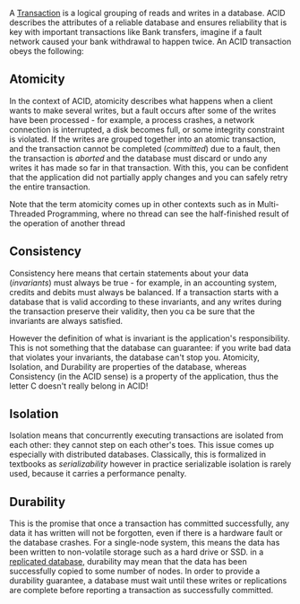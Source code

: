 
A [Transaction](Transactions.md) is a logical grouping of reads and writes in a database. ACID describes the attributes of a reliable database and ensures reliability that is key with important transactions like Bank transfers, imagine if a fault network caused your bank withdrawal to happen twice. An ACID transaction obeys the following:


## Atomicity

In the context of ACID, atomicity describes what happens when a client wants to make several writes, but a fault occurs after some of the writes have been processed - for example, a process crashes, a network connection is interrupted, a disk becomes full, or some integrity constraint is violated. If the writes are grouped together into an atomic transaction, and the transaction cannot be completed (*committed*) due to a fault, then the transaction is *aborted* and the database must discard or undo any writes it has made so far in that transaction. With this, you can be confident that the application did not partially apply changes and you can safely retry the entire transaction.

Note that the term atomicity comes up in other contexts such as in Multi-Threaded Programming, where no thread can see the half-finished result of the operation of another thread


## Consistency

Consistency here means that certain statements about your data (*invariants*) must always be true - for example, in an accounting system, credits and debits must always be balanced. If a transaction starts with a database that is valid according to these invariants, and any writes during the transaction preserve their validity, then you ca be sure that the invariants are always satisfied. 

However the definition of what is invariant is the application's responsibility. This is not something that the database can guarantee: if you write bad data that violates your invariants, the database can't stop you. Atomicity, Isolation, and Durability are properties of the database, whereas Consistency (in the ACID sense) is a property of the application, thus the letter C doesn't really belong in ACID!


## Isolation

Isolation means that concurrently executing transactions are isolated from each other: they cannot step on each other's toes. This issue comes up especially with distributed databases. Classically, this is formalized in textbooks as *serializability* however in practice serializable isolation is rarely used, because it carries a performance penalty.


## Durability

This is the promise that once a transaction has committed successfully, any data it has written will not be forgotten, even if there is a hardware fault or the database crashes. For a single-node system, this means the data has been written to non-volatile storage such as a hard drive or SSD. in a [replicated database](DB%20Replication.md), durability may mean that the data has been successfully copied to some number of nodes. In order to provide a durability guarantee, a database must wait until these writes or replications are complete before reporting a transaction as successfully committed.
